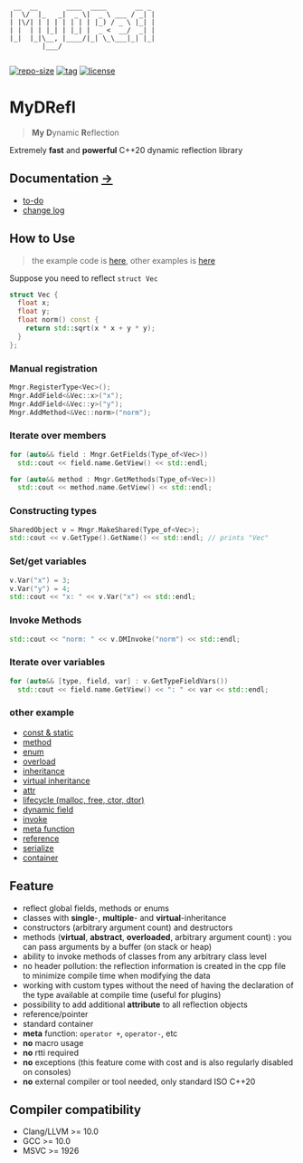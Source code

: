 ```

 __  __       ____  ____       __ _ 
|  \/  |_   _|  _ \|  _ \ ___ / _| |
| |\/| | | | | | | | |_) / _ \ |_| |
| |  | | |_| | |_| |  _ <  __/  _| |
|_|  |_|\__, |____/|_| \_\___|_| |_|
        |___/                       
                                                             

```

[![repo-size](https://img.shields.io/github/languages/code-size/shimakaze09/MyDRefl?style=flat)](https://github.com/shimakaze09/MyDRefl/archive/master.zip) [![tag](https://img.shields.io/github/v/tag/shimakaze09/MyDRefl)](https://github.com/shimakaze09/MyDRefl/tags) [![license](https://img.shields.io/github/license/shimakaze09/MyDRefl)](LICENSE)

# MyDRefl

> **My** **D**ynamic **R**eflection

Extremely **fast** and **powerful** C++20 dynamic reflection library

## Documentation [->](doc)

- [to-do](doc/todo.md)
- [change log](doc/change_log.md)

## How to Use

> the example code is [here](src/test/00_readme/main.cpp), other examples
> is [here](https://github.com/shimakaze09/MyDRefl#other-example)

Suppose you need to reflect `struct Vec`

```c++
struct Vec {
  float x;
  float y;
  float norm() const {
    return std::sqrt(x * x + y * y);
  }
};
```

### Manual registration

```c++
Mngr.RegisterType<Vec>();
Mngr.AddField<&Vec::x>("x");
Mngr.AddField<&Vec::y>("y");
Mngr.AddMethod<&Vec::norm>("norm");
```

### Iterate over members

```c++
for (auto&& field : Mngr.GetFields(Type_of<Vec>))
  std::cout << field.name.GetView() << std::endl;

for (auto&& method : Mngr.GetMethods(Type_of<Vec>))
  std::cout << method.name.GetView() << std::endl;
```

### Constructing types

```c++
SharedObject v = Mngr.MakeShared(Type_of<Vec>);
std::cout << v.GetType().GetName() << std::endl; // prints "Vec"
```

### Set/get variables

```c++
v.Var("x") = 3;
v.Var("y") = 4;
std::cout << "x: " << v.Var("x") << std::endl;
```

### Invoke Methods

```c++
std::cout << "norm: " << v.DMInvoke("norm") << std::endl;
```

### Iterate over variables

```c++
for (auto&& [type, field, var] : v.GetTypeFieldVars())
  std::cout << field.name.GetView() << ": " << var << std::endl;
```

### other example

- [const & static](src/test/02_const_static/main.cpp)
- [method](src/test/03_method/main.cpp)
- [enum](src/test/04_enum/main.cpp)
- [overload](src/test/05_overload/main.cpp)
- [inheritance](src/test/06_inheritance/main.cpp)
- [virtual inheritance](src/test/07_virtual/main.cpp)
- [attr](src/test/08_attr/main.cpp)
- [lifecycle (malloc, free, ctor, dtor)](src/test/09_lifecycle/main.cpp)
- [dynamic field](src/test/10_dynamic/main.cpp)
- [invoke](src/test/11_invoke/main.cpp)
- [meta function](src/test/12_Meta/main.cpp)
- [reference](src/test/13_ref/main.cpp)
- [serialize](src/test/15_serializer/main.cpp)
- [container](src/test/16_container/main.cpp)

## Feature

- reflect global fields, methods or enums
- classes with **single**-, **multiple**- and **virtual**-inheritance
- constructors (arbitrary argument count) and destructors
- methods (**virtual**, **abstract**, **overloaded**, arbitrary argument count) : you can pass arguments by a buffer (on
  stack or heap)
- ability to invoke methods of classes from any arbitrary class level
- no header pollution: the reflection information is created in the cpp file to minimize compile time when modifying the
  data
- working with custom types without the need of having the declaration of the type available at compile time (useful for
  plugins)
- possibility to add additional **attribute** to all reflection objects
- reference/pointer
- standard container
- **meta** function: `operator +`, `operator-`, etc
- **no** macro usage
- **no** rtti required
- **no** exceptions (this feature come with cost and is also regularly disabled on consoles)
- **no** external compiler or tool needed, only standard ISO C++20

## Compiler compatibility

- Clang/LLVM >= 10.0
- GCC >= 10.0
- MSVC >= 1926
